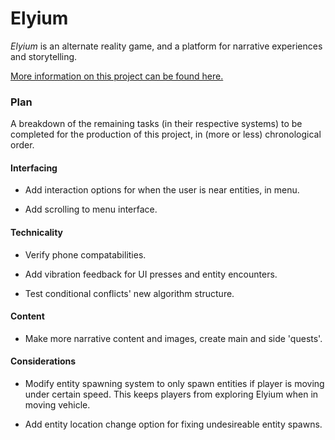 # Elyium

_Elyium_ is an alternate reality game, and a platform for narrative experiences and storytelling.

[More information on this project can be found here.](http://v-os.ca/elyium)

### Plan

A breakdown of the remaining tasks (in their respective systems) to be completed for the production of this project, in (more or less) chronological order.

#### Interfacing

- Add interaction options for when the user is near entities, in menu.

- Add scrolling to menu interface.

#### Technicality

- Verify phone compatabilities.

- Add vibration feedback for UI presses and entity encounters.

- Test conditional conflicts' new algorithm structure.

#### Content

- Make more narrative content and images, create main and side 'quests'.

#### Considerations

- Modify entity spawning system to only spawn entities if player is moving under certain speed. This keeps players from exploring Elyium when in moving vehicle.

- Add entity location change option for fixing undesireable entity spawns.